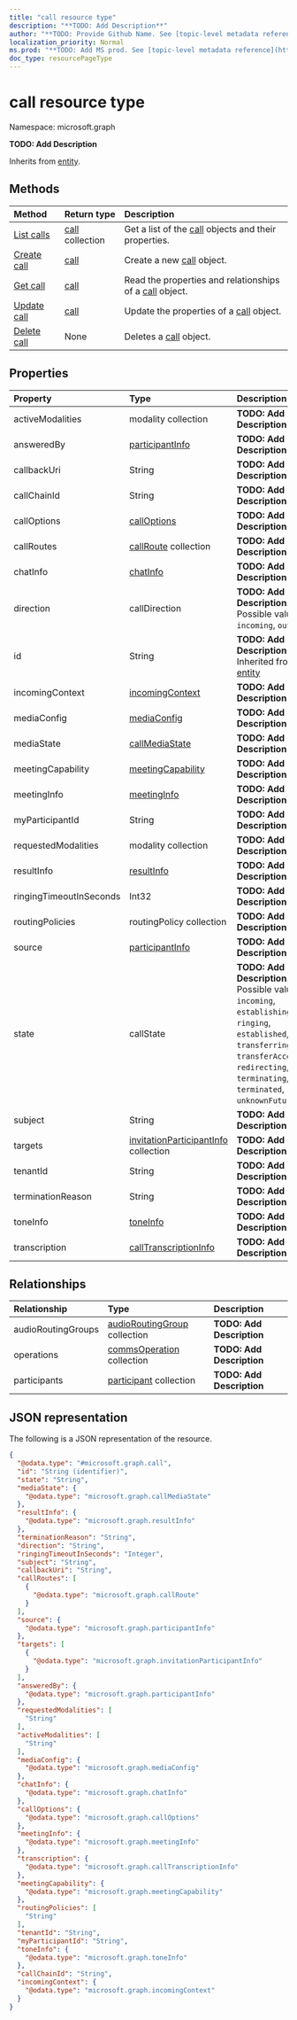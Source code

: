 ```yaml
---
title: "call resource type"
description: "**TODO: Add Description**"
author: "**TODO: Provide Github Name. See [topic-level metadata reference](https://msgo.azurewebsites.net/add/document/guidelines/metadata.html#topic-level-metadata)**"
localization_priority: Normal
ms.prod: "**TODO: Add MS prod. See [topic-level metadata reference](https://msgo.azurewebsites.net/add/document/guidelines/metadata.html#topic-level-metadata)**"
doc_type: resourcePageType
---
```


# call resource type

Namespace: microsoft.graph

**TODO: Add Description**


Inherits from [entity](../resources/entity.md).

## Methods
|Method|Return type|Description|
|:---|:---|:---|
|[List calls](../api/call-list.md)|[call](../resources/call.md) collection|Get a list of the [call](../resources/call.md) objects and their properties.|
|[Create call](../api/call-create.md)|[call](../resources/call.md)|Create a new [call](../resources/call.md) object.|
|[Get call](../api/call-get.md)|[call](../resources/call.md)|Read the properties and relationships of a [call](../resources/call.md) object.|
|[Update call](../api/call-update.md)|[call](../resources/call.md)|Update the properties of a [call](../resources/call.md) object.|
|[Delete call](../api/call-delete.md)|None|Deletes a [call](../resources/call.md) object.|

## Properties
|Property|Type|Description|
|:---|:---|:---|
|activeModalities|modality collection|**TODO: Add Description**|
|answeredBy|[participantInfo](../resources/participantinfo.md)|**TODO: Add Description**|
|callbackUri|String|**TODO: Add Description**|
|callChainId|String|**TODO: Add Description**|
|callOptions|[callOptions](../resources/calloptions.md)|**TODO: Add Description**|
|callRoutes|[callRoute](../resources/callroute.md) collection|**TODO: Add Description**|
|chatInfo|[chatInfo](../resources/chatinfo.md)|**TODO: Add Description**|
|direction|callDirection|**TODO: Add Description**. Possible values are: `incoming`, `outgoing`.|
|id|String|**TODO: Add Description** Inherited from [entity](../resources/entity.md)|
|incomingContext|[incomingContext](../resources/incomingcontext.md)|**TODO: Add Description**|
|mediaConfig|[mediaConfig](../resources/mediaconfig.md)|**TODO: Add Description**|
|mediaState|[callMediaState](../resources/callmediastate.md)|**TODO: Add Description**|
|meetingCapability|[meetingCapability](../resources/meetingcapability.md)|**TODO: Add Description**|
|meetingInfo|[meetingInfo](../resources/meetinginfo.md)|**TODO: Add Description**|
|myParticipantId|String|**TODO: Add Description**|
|requestedModalities|modality collection|**TODO: Add Description**|
|resultInfo|[resultInfo](../resources/resultinfo.md)|**TODO: Add Description**|
|ringingTimeoutInSeconds|Int32|**TODO: Add Description**|
|routingPolicies|routingPolicy collection|**TODO: Add Description**|
|source|[participantInfo](../resources/participantinfo.md)|**TODO: Add Description**|
|state|callState|**TODO: Add Description**. Possible values are: `incoming`, `establishing`, `ringing`, `established`, `hold`, `transferring`, `transferAccepted`, `redirecting`, `terminating`, `terminated`, `unknownFutureValue`.|
|subject|String|**TODO: Add Description**|
|targets|[invitationParticipantInfo](../resources/invitationparticipantinfo.md) collection|**TODO: Add Description**|
|tenantId|String|**TODO: Add Description**|
|terminationReason|String|**TODO: Add Description**|
|toneInfo|[toneInfo](../resources/toneinfo.md)|**TODO: Add Description**|
|transcription|[callTranscriptionInfo](../resources/calltranscriptioninfo.md)|**TODO: Add Description**|

## Relationships
|Relationship|Type|Description|
|:---|:---|:---|
|audioRoutingGroups|[audioRoutingGroup](../resources/audioroutinggroup.md) collection|**TODO: Add Description**|
|operations|[commsOperation](../resources/commsoperation.md) collection|**TODO: Add Description**|
|participants|[participant](../resources/participant.md) collection|**TODO: Add Description**|

## JSON representation
The following is a JSON representation of the resource.
<!-- {
  "blockType": "resource",
  "keyProperty": "id",
  "@odata.type": "microsoft.graph.call",
  "baseType": "microsoft.graph.entity",
  "openType": true
}
-->
``` json
{
  "@odata.type": "#microsoft.graph.call",
  "id": "String (identifier)",
  "state": "String",
  "mediaState": {
    "@odata.type": "microsoft.graph.callMediaState"
  },
  "resultInfo": {
    "@odata.type": "microsoft.graph.resultInfo"
  },
  "terminationReason": "String",
  "direction": "String",
  "ringingTimeoutInSeconds": "Integer",
  "subject": "String",
  "callbackUri": "String",
  "callRoutes": [
    {
      "@odata.type": "microsoft.graph.callRoute"
    }
  ],
  "source": {
    "@odata.type": "microsoft.graph.participantInfo"
  },
  "targets": [
    {
      "@odata.type": "microsoft.graph.invitationParticipantInfo"
    }
  ],
  "answeredBy": {
    "@odata.type": "microsoft.graph.participantInfo"
  },
  "requestedModalities": [
    "String"
  ],
  "activeModalities": [
    "String"
  ],
  "mediaConfig": {
    "@odata.type": "microsoft.graph.mediaConfig"
  },
  "chatInfo": {
    "@odata.type": "microsoft.graph.chatInfo"
  },
  "callOptions": {
    "@odata.type": "microsoft.graph.callOptions"
  },
  "meetingInfo": {
    "@odata.type": "microsoft.graph.meetingInfo"
  },
  "transcription": {
    "@odata.type": "microsoft.graph.callTranscriptionInfo"
  },
  "meetingCapability": {
    "@odata.type": "microsoft.graph.meetingCapability"
  },
  "routingPolicies": [
    "String"
  ],
  "tenantId": "String",
  "myParticipantId": "String",
  "toneInfo": {
    "@odata.type": "microsoft.graph.toneInfo"
  },
  "callChainId": "String",
  "incomingContext": {
    "@odata.type": "microsoft.graph.incomingContext"
  }
}
```

